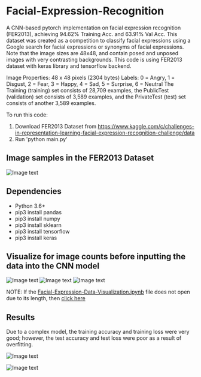 # Facial-Expression-Recognition

A CNN-based pytorch implementation on facial expression recognition (FER2013), achieving 94.62% Training Acc. and 63.91% Val Acc. This dataset was created as a competition to classify facial expressions using a Google search for facial expressions or synonyms of facial expressions. Note that the image sizes are 48x48, and contain posed and unposed images with very contrasting backgrounds. This code is using FER2013 dataset with keras library and tensorflow backend.

Image Properties: 48 x 48 pixels (2304 bytes)
Labels: 0 = Angry, 1 = Disgust, 2 = Fear, 3 = Happy, 4 = Sad, 5 = Surprise, 6 = Neutral
The Training (training) set consists of 28,709 examples, the PublicTest (validation) set consists of 3,589 examples, and the PrivateTest (test) set consists of another 3,589 examples.

To run this code:
1. Download FER2013 Dataset from https://www.kaggle.com/c/challenges-in-representation-learning-facial-expression-recognition-challenge/data
2. Run 'python main.py' 

## Image samples in the FER2013 Dataset ##
![Image text](https://github.com/daconjam/Facial-Expression-Recognition/blob/master/Images/Faces.png)

## Dependencies ##
- Python 3.6+
- pip3 install pandas
- pip3 install numpy
- pip3 install sklearn
- pip3 install tensorflow
- pip3 install keras

## Visualize for image counts before inputting the data into the CNN model ##
![Image text](https://github.com/daconjam/Facial-Expression-Recognition/blob/master/Images/Train.png)
![Image text](https://github.com/daconjam/Facial-Expression-Recognition/blob/master/Images/Val.png)
![Image text](https://github.com/daconjam/Facial-Expression-Recognition/blob/master/Images/Test.png)

NOTE: If the [Facial-Expression-Data-Visualization.ipynb](https://github.com/daconjam/Facial-Expression-Recognition/blob/master/Facial-Expression-Data-Visualization.ipynb) file does not open due to its length, then [click here](https://nbviewer.jupyter.org/github.com/daconjam/Facial-Expression-Recognition/blob/master/Facial-Expression-Data-Visualization.ipynb)


## Results ##
Due to a complex model, the training accuracy and training loss were very good; however, the test accuracy and test loss were poor as a result of overfitting.

![Image text](https://github.com/daconjam/Facial-Expression-Recognition/blob/master/Images/Acc.png)


![Image text](https://github.com/daconjam/Facial-Expression-Recognition/blob/master/Images/Loss.png)
